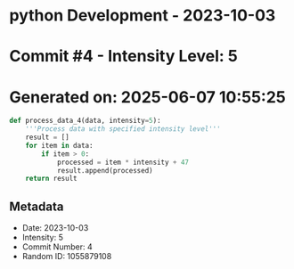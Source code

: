 ﻿# python Development - 2023-10-03
# Commit #4 - Intensity Level: 5
# Generated on: 2025-06-07 10:55:25
```python
def process_data_4(data, intensity=5):
    '''Process data with specified intensity level'''
    result = []
    for item in data:
        if item > 0:
            processed = item * intensity + 47
            result.append(processed)
    return result
```
## Metadata
- Date: 2023-10-03
- Intensity: 5
- Commit Number: 4
- Random ID: 1055879108
